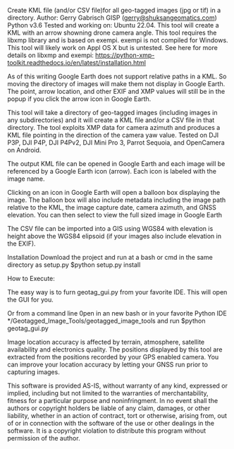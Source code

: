 Create KML file (and/or CSV file)for all geo-tagged images (jpg or tif) in a directory. Author: Gerry Gabrisch GISP (gerry@shuksangeomatics.com) Python v3.6 Tested and working on: Ubuntu 22.04.  This tool will create a KML with an arrow showning drone camera angle.  This tool requires the libxmp library and is based on exempi.  exempi is not compiled for Windows.  This tool will likely work on Appl OS X but is untested.  See here for more details on libxmp and exempi:  https://python-xmp-toolkit.readthedocs.io/en/latest/installation.html

As of this writing Google Earth does not support relative paths in a KML.  So moving the directory of images will make them not display in Google Earth. The point, arrow location, and other EXIF and XMP values will still be in the popup if you click the arrow icon in Google Earth.

This tool will take a directory of geo-tagged images (including images in any subdirectories) and it will create a KML file and/or a CSV file in that directory.  The tool exploits XMP data for camera azimuth and produces a KML file pointing in the direction of the camera yaw value.  Tested on DJI P3P, DJI P4P, DJI P4Pv2, DJI Mini Pro 3, Parrot Sequoia, and OpenCamera on Android.

The output KML file can be opened in Google Earth and each image will be referenced by a Google Earth icon (arrow). Each icon is labeled with the image name.

Clicking on an icon in Google Earth will open a balloon box displaying the image. The balloon box will also include metadata including the image path relative to the KML, the image capture date, camera azimuth, and GNSS elevation. You can then select to view the full sized image in Google Earth

The CSV file can be imported into a GIS using WGS84 with elevation is height above the WGS84 elipsoid (if your images also include elevation in the EXIF).

Installation Download the project and run at a bash or cmd in the same directory as setup.py $python setup.py install

How to Execute:

The easy way is to furn geotag_gui.py from your favorite IDE.  This will open the GUI for you.

 Or from a command line 0pen in an new bash or in your favorite Python IDE */Geotagged_Image_Tools/geotagged_image_tools and run $python geotag_gui.py


Image location accuracy is affected by terrain, atmosphere, satellite availability and electronics quality. The positions displayed by this tool are extracted from the positions recorded by your GPS enabled camera. You can improve your location accuracy by letting your GNSS run prior to capturing images. 

This software is provided AS-IS, without warranty of any kind, expressed or implied, including but not limited to the warranties of merchantability, fitness for a particular purpose and noninfringment. In no event shall the authors or copyright holders be liable of any claim, damages, or other liability, whether in an action of contract, tort or otherwise, arising from, out of or in connection with the software of the use or other dealings in the software. It is a copyright violation to distribute this program without permission of the author.
